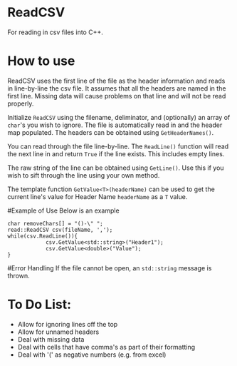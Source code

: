 # ReadCSV
For reading in csv files into C++. 

# How to use
ReadCSV uses the first line of the file as the header information and reads in line-by-line the csv file. It assumes that all the headers are named in the first line. Missing data will cause problems on that line and will not be read properly.

Initialize `ReadCSV` using the filename, deliminator, and (optionally) an array of `char`'s you wish to ignore. The file is automatically read in and the header map populated. The headers can be obtained using `GetHeaderNames()`. 

You can read through the file line-by-line. The `ReadLine()` function will read the next line in and return `True` if the line exists. This includes empty lines.

The raw string of the line can be obtained using `GetLine()`. Use this if you wish to sift through the line using your own method.

The template function `GetValue<T>(headerName)` can be used to get the current line's value for Header Name `headerName` as a `T` value.

#Example of Use
Below is an example
```
char removeChars[] = "()-\" ";
read::ReadCSV csv(fileName, ',');
while(csv.ReadLine()){
            csv.GetValue<std::string>("Header1");
            csv.GetValue<double>("Value");
}
```

#Error Handling
If the file cannot be open, an `std::string` message is thrown.



# To Do List:
* Allow for ignoring lines off the top 
* Allow for unnamed headers
* Deal with missing data
* Deal with cells that have comma's as part of their formatting
* Deal with '(' as negative numbers (e.g. from excel)
